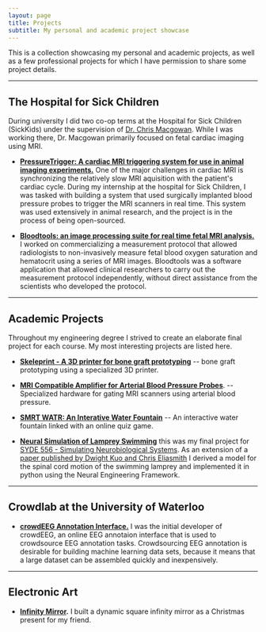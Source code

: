 ```yaml
---
layout: page
title: Projects
subtitle: My personal and academic project showcase
---
```


This is a collection showcasing my personal and academic projects, as well as a few professional projects for which I have permission to share some project details.


---

## The Hospital for Sick Children

During university I did two co-op terms at the Hospital for Sick Children (SickKids) under the supervision of [Dr. Chris Macgowan](http://www.sickkids.ca/AboutSickKids/Directory/People/M/christopher-macgowan-staff-profile.html). While I was working there, Dr. Macgowan primarily focused on fetal cardiac imaging using MRI.

- **[PressureTrigger: A cardiac MRI triggering system for use in animal imaging experiments.](pressuretrigger)** One of the major challenges in cardiac MRI is synchronizing the relatively slow MRI aquisition with the patient's cardiac cycle. During my internship at the hospital for Sick Children, I was tasked with building a system that used surgically implanted blood pressure probes to trigger the MRI scanners in real time. This system was used extensively in animal research, and the project is in the process of being open-sourced.

- **[Bloodtools: an image processing suite for real time fetal MRI analysis.](bloodtools)** I worked on commercializing a measurement protocol that allowed radiologists to non-invasively measure fetal blood oxygen saturation and hematocrit using a series of MRI images. Bloodtools was a software application that allowed clinical researchers to carry out the measurement protocol independently, without direct assistance from the scientists who developed the protocol.


---

## Academic Projects

Throughout my engineering degree I strived to create an elaborate final project for each course. My most interesting projects are listed here.

- **[Skeleprint - A 3D printer for bone graft prototyping](skeleprint)** -- bone graft prototyping using a specialized 3D printer.

- **[MRI Compatible Amplifier for Arterial Blood Pressure Probes](/pdfs/SYDE_362_IBP_Measurement_System_Final_Report.pdf)**. -- Specialized hardware for gating MRI scanners using arterial blood pressure.

- **[SMRT WATR: An Interative Water Fountain](smrtwatr)** -- An interactive water fountain linked with an online quiz game.

- **[Neural Simulation of Lamprey Swimming](../pdfs/LampreySwimming.pdf)** this was my final project for [SYDE 556 - Simulating Neurobiological Systems](http://compneuro.uwaterloo.ca/courses/syde-750.html). As an extension of a [paper published by Dwight Kuo and Chris Eliasmith](http://arts.uwaterloo.ca/~celiasmi/Papers/kuo.eliasmith.2004.zebrafish%20swimming.neuroc.pdf) I derived a model for the spinal cord motion of the swimming lamprey and implemented it in python using the Neural Engineering Framework.


---

## Crowdlab at the University of Waterloo

- **[crowdEEG Annotation Interface.](http://crowdeeg.ca/)** I was the initial developer of crowdEEG, an online EEG annotaion interface that is used to crowdsource EEG annotation tasks. Crowdsourcing EEG annotation is desirable for building machine learning data sets, because it means that a large dataset can be assembled quickly and inexpensively.


---

## Electronic Art

- **[Infinity Mirror](infinitymirror).** I built a dynamic square infinity mirror as a Christmas present for my friend.